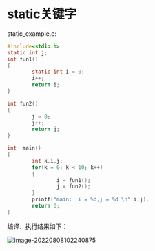 # static关键字

static_example.c:

```C
#include<stdio.h>
static int j;
int fun1()
{
        static int i = 0;
        i++;
        return i;
}

int fun2()
{
        j = 0;
        j++;
        return j;
}

int  main()
{
        int k,i,j;
        for(k = 0; k < 10; k++)
        {
                i = fun1();
                j = fun2();
        }
        printf("main:  i = %d,j = %d \n",i,j);
        return 0;
}

```

编译、执行结果如下：

 ![image-20220808102240875](https://pic-1304959529.cos.ap-guangzhou.myqcloud.com/DB/image-20220808102240875.png)
